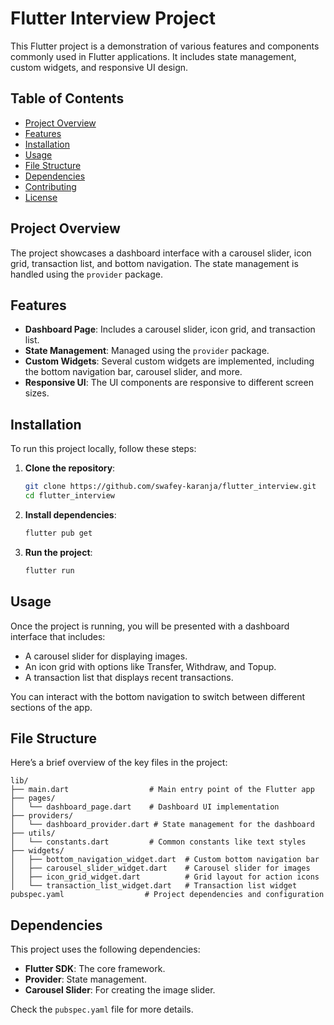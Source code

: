 # Flutter Interview Project

This Flutter project is a demonstration of various features and components commonly used in Flutter applications. It includes state management, custom widgets, and responsive UI design.

## Table of Contents

- [Project Overview](#project-overview)
- [Features](#features)
- [Installation](#installation)
- [Usage](#usage)
- [File Structure](#file-structure)
- [Dependencies](#dependencies)
- [Contributing](#contributing)
- [License](#license)

## Project Overview

The project showcases a dashboard interface with a carousel slider, icon grid, transaction list, and bottom navigation. The state management is handled using the `provider` package.

## Features

- **Dashboard Page**: Includes a carousel slider, icon grid, and transaction list.
- **State Management**: Managed using the `provider` package.
- **Custom Widgets**: Several custom widgets are implemented, including the bottom navigation bar, carousel slider, and more.
- **Responsive UI**: The UI components are responsive to different screen sizes.

## Installation

To run this project locally, follow these steps:

1. **Clone the repository**:
   ```bash
   git clone https://github.com/swafey-karanja/flutter_interview.git
   cd flutter_interview
   ```

2. **Install dependencies**:
   ```bash
   flutter pub get
   ```

3. **Run the project**:
   ```bash
   flutter run
   ```

## Usage

Once the project is running, you will be presented with a dashboard interface that includes:

- A carousel slider for displaying images.
- An icon grid with options like Transfer, Withdraw, and Topup.
- A transaction list that displays recent transactions.

You can interact with the bottom navigation to switch between different sections of the app.

## File Structure

Here’s a brief overview of the key files in the project:

```plaintext
lib/
├── main.dart                  # Main entry point of the Flutter app
├── pages/
│   └── dashboard_page.dart    # Dashboard UI implementation
├── providers/
│   └── dashboard_provider.dart # State management for the dashboard
├── utils/
│   └── constants.dart         # Common constants like text styles
├── widgets/
│   ├── bottom_navigation_widget.dart  # Custom bottom navigation bar
│   ├── carousel_slider_widget.dart    # Carousel slider for images
│   ├── icon_grid_widget.dart          # Grid layout for action icons
│   └── transaction_list_widget.dart   # Transaction list widget
pubspec.yaml                  # Project dependencies and configuration
```

## Dependencies

This project uses the following dependencies:

- **Flutter SDK**: The core framework.
- **Provider**: State management.
- **Carousel Slider**: For creating the image slider.

Check the `pubspec.yaml` file for more details.

```
